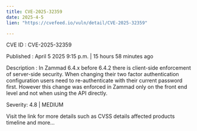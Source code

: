 ```yaml
---
title: CVE-2025-32359
date: 2025-4-5
lien: "https://cvefeed.io/vuln/detail/CVE-2025-32359"

---
```


CVE ID : CVE-2025-32359

Published :  April 5
2025
9:15 p.m. | 15 hours
58 minutes ago

Description : In Zammad 6.4.x before 6.4.2
there is client-side enforcement of server-side security. When changing their two factor authentication configuration
users need to re-authenticate with their current password first. However
this change was enforced in Zammad only on the front end level
and not when using the API directly.

Severity: 4.8 | MEDIUM

Visit the link for more details
such as CVSS details
affected products
timeline
and more...

